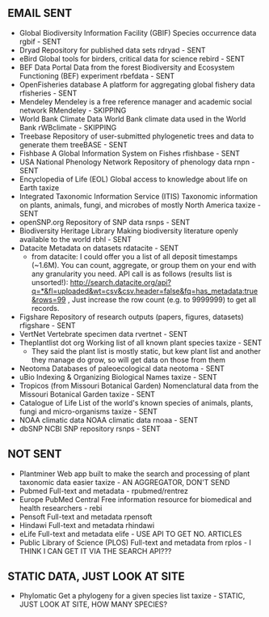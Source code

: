 ## EMAIL SENT

* Global Biodiversity Information Facility (GBIF)	Species occurrence data	rgbif - SENT
* Dryad	Repository for published data sets	rdryad  - SENT
* eBird	Global tools for birders, critical data for science	rebird  - SENT
* BEF Data Portal	Data from the forest Biodiversity and Ecosystem Functioning (BEF) experiment	rbefdata  - SENT
* OpenFisheries database	A platform for aggregating global fishery data	rfisheries  - SENT
* Mendeley	Mendeley is a free reference manager and academic social network	RMendeley  - SKIPPING
* World Bank Climate Data	World Bank climate data used in the World Bank	rWBclimate   - SKIPPING
* Treebase	Repository of user-submitted phylogenetic trees and data to generate them	treeBASE   - SENT
* Fishbase	A Global Information System on Fishes	rfishbase   - SENT
* USA National Phenology Network	Repository of phenology data	rnpn   - SENT
* Encyclopedia of Life (EOL)	Global access to knowledge about life on Earth	taxize 
* Integrated Taxonomic Information Service (ITIS)	Taxonomic information on plants, animals, fungi, and microbes of mostly North America	taxize  - SENT
* openSNP.org	Repository of SNP data	rsnps  - SENT
* Biodiversity Heritage Library	Making biodiversity literature openly available to the world	rbhl   - SENT
* Datacite	Metadata on datasets	rdatacite  - SENT
	* from datacite: I could offer you a list of all deposit timestamps (~1.6M). You can count, aggregate, or group them on your end with any granularity you need. API call is as follows (results list is unsorted!):  http://search.datacite.org/api?q=*&fl=uploaded&wt=csv&csv.header=false&fq=has_metadata:true&rows=99 , Just increase the row count (e.g. to 9999999) to get all records.
* Figshare	Repository of research outputs (papers, figures, datasets)	rfigshare  - SENT
* VertNet	Vertebrate specimen data	rvertnet  - SENT
* Theplantlist dot org	Working list of all known plant species	taxize  - SENT
	* They said the plant list is mostly static, but kew plant list and another they manage do grow, so will get data on those from them
* Neotoma	Databases of paleoecological data	neotoma  - SENT
* uBio	Indexing & Organizing Biological Names	taxize  - SENT
* Tropicos (from Missouri Botanical Garden)	Nomenclatural data from the Missouri Botanical Garden	taxize  - SENT
* Catalogue of Life	List of the world's known species of animals, plants, fungi and micro-organisms	taxize  - SENT
* NOAA climatic data	NOAA climatic data	rnoaa  - SENT
* dbSNP	NCBI SNP repository	rsnps  - SENT

## NOT SENT

* Plantminer	Web app built to make the search and processing of plant taxonomic data easier	taxize - AN AGGREGATOR, DON'T SEND
* Pubmed	Full-text and metadata	- rpubmed/rentrez
* Europe PubMed Central	Free information resource for biomedical and health researchers	- rebi
* Pensoft	Full-text and metadata	rpensoft 
* Hindawi	Full-text and metadata	rhindawi 
* eLife	Full-text and metadata	elife - USE API TO GET NO. ARTICLES
* Public Library of Science (PLOS)	Full-text and metadata from	rplos - I THINK I CAN GET IT VIA THE SEARCH API???

## STATIC DATA, JUST LOOK AT SITE

* Phylomatic	Get a phylogeny for a given species list	taxize  - STATIC, JUST LOOK AT SITE, HOW MANY SPECIES?